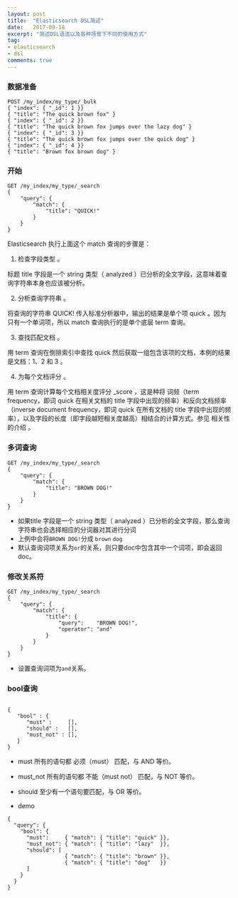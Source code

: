 ```yaml
---
layout: post
title:  "Elasticsearch DSL简述"
date:   2017-09-18
excerpt: "简述DSL语法以及各种场景下不同的使用方式"
tag:
- elasticsearch
- dsl
comments: true
---
```


### 数据准备

```
POST /my_index/my_type/_bulk
{ "index": { "_id": 1 }}
{ "title": "The quick brown fox" }
{ "index": { "_id": 2 }}
{ "title": "The quick brown fox jumps over the lazy dog" }
{ "index": { "_id": 3 }}
{ "title": "The quick brown fox jumps over the quick dog" }
{ "index": { "_id": 4 }}
{ "title": "Brown fox brown dog" }
```

### 开始

```
GET /my_index/my_type/_search
{
    "query": {
        "match": {
            "title": "QUICK!"
        }
    }
}
```
Elasticsearch 执行上面这个 match 查询的步骤是：

1. 检查字段类型 。

标题 title 字段是一个 string 类型（ analyzed ）已分析的全文字段，这意味着查询字符串本身也应该被分析。

2. 分析查询字符串 。

将查询的字符串 QUICK! 传入标准分析器中，输出的结果是单个项 quick 。因为只有一个单词项，所以 match 查询执行的是单个底层 term 查询。

3. 查找匹配文档 。

用 term 查询在倒排索引中查找 quick 然后获取一组包含该项的文档，本例的结果是文档：1、2 和 3 。

4. 为每个文档评分 。

用 term 查询计算每个文档相关度评分 _score ，这是种将 词频（term frequency，即词 quick 在相关文档的 title 字段中出现的频率）和反向文档频率（inverse document frequency，即词 quick 在所有文档的 title 字段中出现的频率），以及字段的长度（即字段越短相关度越高）相结合的计算方式。参见 相关性的介绍 。


### 多词查询

```
GET /my_index/my_type/_search
{
    "query": {
        "match": {
            "title": "BROWN DOG!"
        }
    }
}
```

* 如果title 字段是一个 string 类型（ analyzed ）已分析的全文字段，那么查询字符串也会选择相应的分词器对其进行分词
* 上例中会将```BROWN DOG!```分成 ```brown``` ```dog```
* 默认查询词项关系为```or```的关系，则只要doc中包含其中一个词项，即会返回doc。

### 修改关系符

```
GET /my_index/my_type/_search
{
    "query": {
        "match": {
            "title": {      
                "query":    "BROWN DOG!",
                "operator": "and"
            }
        }
    }
}
```

* 设置查询词项为```and```关系。

### bool查询

```

{
   "bool" : {
      "must" :     [],
      "should" :   [],
      "must_not" : [],
   }
}

```
* must
    所有的语句都 必须（must） 匹配，与 AND 等价。
* must_not
    所有的语句都 不能（must not） 匹配，与 NOT 等价。
* should
    至少有一个语句要匹配，与 OR 等价。
    
* demo
```
{
  "query": {
    "bool": {
      "must":     { "match": { "title": "quick" }},
      "must_not": { "match": { "title": "lazy"  }},
      "should": [
                  { "match": { "title": "brown" }},
                  { "match": { "title": "dog"   }}
      ]
    }
  }
}

```
    
